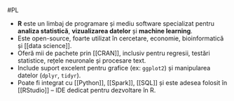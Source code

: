 #PL 

- **R** este un limbaj de programare și mediu software specializat pentru **analiza statistică**, **vizualizarea datelor** și **machine learning**.
- Este open-source, foarte utilizat în cercetare, economie, bioinformatică și [[data science]].
- Oferă mii de pachete prin [[CRAN]], inclusiv pentru regresii, testări statistice, rețele neuronale și procesare text.
- Include suport excelent pentru grafice (ex: `ggplot2`) și manipularea datelor (`dplyr`, `tidyr`).
- Poate fi integrat cu [[Python]], [[Spark]], [[SQL]] și este adesea folosit în [[RStudio]] – IDE dedicat pentru dezvoltare în R.

